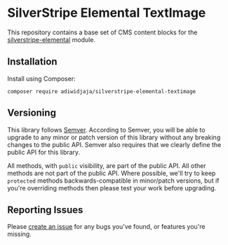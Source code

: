 # SilverStripe Elemental TextImage

This repository contains a base set of CMS content blocks for the [silverstripe-elemental](https://github.com/dnadesign/silverstripe-elemental.git) module.

## Installation

Install using Composer:

```
composer require adiwidjaja/silverstripe-elemental-textimage
```

## Versioning

This library follows [Semver](http://semver.org). According to Semver, you will be able to upgrade to any minor or patch version of this library without any breaking changes to the public API. Semver also requires that we clearly define the public API for this library.

All methods, with `public` visibility, are part of the public API. All other methods are not part of the public API. Where possible, we'll try to keep `protected` methods backwards-compatible in minor/patch versions, but if you're overriding methods then please test your work before upgrading.

## Reporting Issues

Please [create an issue](http://github.com/adiwidjaja/silverstripe-elemental-textimage/issues) for any bugs you've found, or features you're missing.
